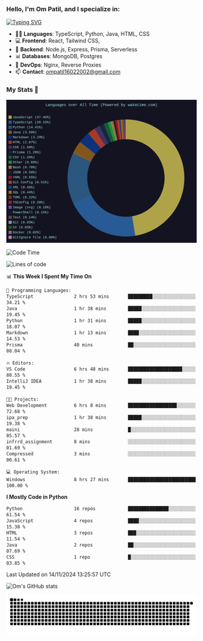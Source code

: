 <h3>Hello, I'm Om Patil, and I specialize in:</h3>

[![Typing SVG](https://readme-typing-svg.demolab.com?font=Fira+Code&pause=1000&color=00F7F6&width=435&lines=Full+Stack+Developer;Node.js+Backend+Developer;React+Frontend+Developer)](https://git.io/typing-svg)

<ul>
  <li>👨‍💻 <strong>Languages</strong>: TypeScript, Python, Java, HTML, CSS</li>
  <li>💻 <strong>Frontend</strong>: React, Tailwind CSS,  </li>
  <li>🦄 <strong>Backend</strong>: Node.js, Express, Prisma, Serverless </li>
  <li>📊 <strong>Databases</strong>: MongoDB, Postgres</li>
  <li>🚀 <strong>DevOps</strong>: Nginx, Reverse Proxies</li>
  <li>📫 <strong>Contact</strong>: <a href="mailto:ompatil16022002@gmail.com">ompatil16022002@gmail.com</a></li>
</ul>


<h3>My Stats 💯</h3>

<img src="wakatime-stats.svg" alt="Wakatime Stats" width="600"/>

<!--  [![Top Langs](https://github-readme-stats.vercel.app/api/top-langs/?username=9OmP&layout=compact&theme=radical)](https://github.com/anuraghazra/github-readme-stats) -->

<!--START_SECTION:waka-->
![Code Time](http://img.shields.io/badge/Code%20Time-100%20hrs%2012%20mins-blue)

![Lines of code](https://img.shields.io/badge/From%20Hello%20World%20I%27ve%20Written-1.5%20million%20lines%20of%20code-blue)

📊 **This Week I Spent My Time On** 

```text
💬 Programming Languages: 
TypeScript               2 hrs 53 mins       █████████░░░░░░░░░░░░░░░░   34.21 % 
Java                     1 hr 38 mins        █████░░░░░░░░░░░░░░░░░░░░   19.45 % 
Python                   1 hr 31 mins        █████░░░░░░░░░░░░░░░░░░░░   18.07 % 
Markdown                 1 hr 13 mins        ████░░░░░░░░░░░░░░░░░░░░░   14.53 % 
Prisma                   40 mins             ██░░░░░░░░░░░░░░░░░░░░░░░   08.04 % 

🔥 Editors: 
VS Code                  6 hrs 48 mins       ████████████████████░░░░░   80.55 % 
IntelliJ IDEA            1 hr 38 mins        █████░░░░░░░░░░░░░░░░░░░░   19.45 % 

🐱‍💻 Projects: 
Web Development          6 hrs 8 mins        ██████████████████░░░░░░░   72.68 % 
ipa_prep                 1 hr 38 mins        █████░░░░░░░░░░░░░░░░░░░░   19.38 % 
maini                    28 mins             █░░░░░░░░░░░░░░░░░░░░░░░░   05.57 % 
infrrd_assignment        8 mins              ░░░░░░░░░░░░░░░░░░░░░░░░░   01.69 % 
Compressed               3 mins              ░░░░░░░░░░░░░░░░░░░░░░░░░   00.61 % 

💻 Operating System: 
Windows                  8 hrs 27 mins       █████████████████████████   100.00 % 
```

**I Mostly Code in Python** 

```text
Python                   16 repos            ███████████████░░░░░░░░░░   61.54 % 
JavaScript               4 repos             ████░░░░░░░░░░░░░░░░░░░░░   15.38 % 
HTML                     3 repos             ███░░░░░░░░░░░░░░░░░░░░░░   11.54 % 
Java                     2 repos             ██░░░░░░░░░░░░░░░░░░░░░░░   07.69 % 
CSS                      1 repo              █░░░░░░░░░░░░░░░░░░░░░░░░   03.85 % 
```




 Last Updated on 14/11/2024 13:25:57 UTC
<!--END_SECTION:waka-->

![Om's GitHub stats](https://github-readme-stats.vercel.app/api?username=9OmP&show_icons=true&theme=radical)

![snake gif](https://github.com/9OmP/9OmP/blob/output/github-contribution-grid-snake-dark.svg)


